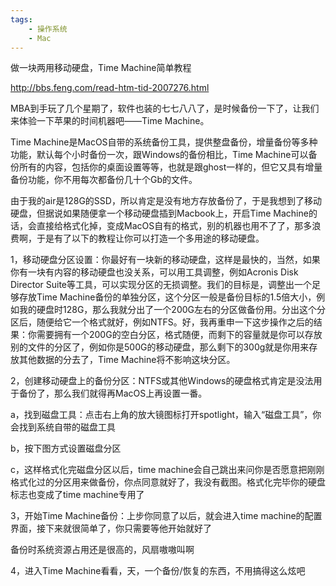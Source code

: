 ```yaml
---
tags:
    - 操作系统
    - Mac
---
```


做一块两用移动硬盘，Time Machine简单教程

http://bbs.feng.com/read-htm-tid-2007276.html



MBA到手玩了几个星期了，软件也装的七七八八了，是时候备份一下了，让我们来体验一下苹果的时间机器吧——Time Machine。



Time Machine是MacOS自带的系统备份工具，提供整盘备份，增量备份等多种功能，默认每个小时备份一次，跟Windows的备份相比，Time Machine可以备份所有的内容，包括你的桌面设置等等，也就是跟ghost一样的，但它又具有增量备份功能，你不用每次都备份几十个Gb的文件。



由于我的air是128G的SSD，所以肯定是没有地方存放备份了，于是我想到了移动硬盘，但据说如果随便拿一个移动硬盘插到Macbook上，开启Time Machine的话，会直接给格式化掉，变成MacOS自有的格式，别的机器也用不了了，那多浪费啊，于是有了以下的教程让你可以打造一个多用途的移动硬盘。



1，移动硬盘分区设置：你最好有一块新的移动硬盘，这样是最快的，当然，如果你有一块有内容的移动硬盘也没关系，可以用工具调整，例如Acronis Disk Director Suite等工具，可以实现分区的无损调整。我们的目标是，调整出一个足够存放Time Machine备份的单独分区，这个分区一般是备份目标的1.5倍大小，例如我的硬盘时128G，那么我就分出了一个200G左右的分区做备份用。分出这个分区后，随便给它一个格式就好，例如NTFS。好，我再重申一下这步操作之后的结果：你需要拥有一个200G的空白分区，格式随便，而剩下的容量就是你可以存放别的文件的分区了，例如你是500G的移动硬盘，那么剩下的300g就是你用来存放其他数据的分去了，Time Machine将不影响这块分区。



2，创建移动硬盘上的备份分区：NTFS或其他Windows的硬盘格式肯定是没法用于备份了，那么我们就得再MacOS上再设置一番。



a，找到磁盘工具：点击右上角的放大镜图标打开spotlight，输入“磁盘工具”，你会找到系统自带的磁盘工具



b，按下图方式设置磁盘分区



c，这样格式化完磁盘分区以后，time machine会自己跳出来问你是否愿意把刚刚格式化过的分区用来做备份，你点同意就好了，我没有截图。格式化完毕你的硬盘标志也变成了time machine专用了



3，开始Time Machine备份：上步你同意了以后，就会进入time machine的配置界面，接下来就很简单了，你只需要等他开始就好了





备份时系统资源占用还是很高的，风扇嗷嗷叫啊



4，进入Time Machine看看，天，一个备份/恢复的东西，不用搞得这么炫吧



